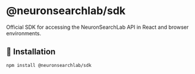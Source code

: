 # @neuronsearchlab/sdk

Official SDK for accessing the NeuronSearchLab API in React and browser environments.

## 🚀 Installation

```bash
npm install @neuronsearchlab/sdk
